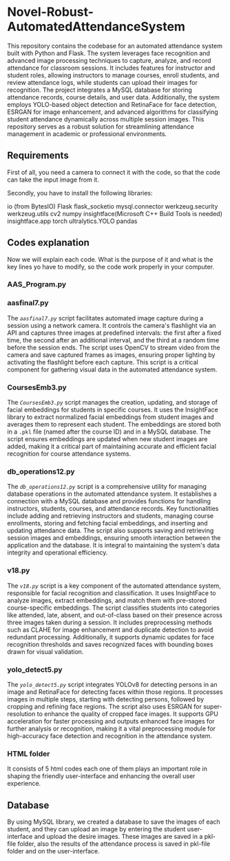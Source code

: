 # Novel-Robust-AutomatedAttendanceSystem

This repository contains the codebase for an automated attendance system built with Python and Flask. The system leverages face recognition and advanced image processing techniques to capture, analyze, and record attendance for classroom sessions. It includes features for instructor and student roles, allowing instructors to manage courses, enroll students, and review attendance logs, while students can upload their images for recognition. The project integrates a MySQL database for storing attendance records, course details, and user data. Additionally, the system employs YOLO-based object detection and RetinaFace for face detection, ESRGAN for image enhancement, and advanced algorithms for classifying student attendance dynamically across multiple session images. This repository serves as a robust solution for streamlining attendance management in academic or professional environments.


## Requirements

First of all, you need a camera to connect it with the code, so that the code can take the input image from it.

Secondly, you have to install the following libraries:

io (from BytesIO)
Flask
flask_socketio
mysql.connector
werkzeug.security
werkzeug.utils
cv2
numpy
insightface(Microsoft C++ Build Tools is needed)
insightface.app
torch
ultralytics.YOLO
pandas


## Codes explanation

Now we will explain each code. What is the purpose of it and what is the key lines yo have to modify, so the code work properly in your computer.

### AAS_Program.py


### aasfinal7.py

The *`aasfinal7.py`* script facilitates automated image capture during a session using a network camera. It controls the camera's flashlight via an API and captures three images at predefined intervals: the first after a fixed time, the second after an additional interval, and the third at a random time before the session ends. The script uses OpenCV to stream video from the camera and save captured frames as images, ensuring proper lighting by activating the flashlight before each capture. This script is a critical component for gathering visual data in the automated attendance system.

### CoursesEmb3.py

The *`CoursesEmb3.py`* script manages the creation, updating, and storage of facial embeddings for students in specific courses. It uses the InsightFace library to extract normalized facial embeddings from student images and averages them to represent each student. The embeddings are stored both in a `.pkl` file (named after the course ID) and in a MySQL database. The script ensures embeddings are updated when new student images are added, making it a critical part of maintaining accurate and efficient facial recognition for course attendance systems.

### db_operations12.py

The *`db_operations12.py`* script is a comprehensive utility for managing database operations in the automated attendance system. It establishes a connection with a MySQL database and provides functions for handling instructors, students, courses, and attendance records. Key functionalities include adding and retrieving instructors and students, managing course enrollments, storing and fetching facial embeddings, and inserting and updating attendance data. The script also supports saving and retrieving session images and embeddings, ensuring smooth interaction between the application and the database. It is integral to maintaining the system's data integrity and operational efficiency.

### v18.py

The *`v18.py`* script is a key component of the automated attendance system, responsible for facial recognition and classification. It uses InsightFace to analyze images, extract embeddings, and match them with pre-stored course-specific embeddings. The script classifies students into categories like attended, late, absent, and out-of-class based on their presence across three images taken during a session. It includes preprocessing methods such as CLAHE for image enhancement and duplicate detection to avoid redundant processing. Additionally, it supports dynamic updates for face recognition thresholds and saves recognized faces with bounding boxes drawn for visual validation.

### yolo_detect5.py

The *`yolo_detect5.py`* script integrates YOLOv8 for detecting persons in an image and RetinaFace for detecting faces within those regions. It processes images in multiple steps, starting with detecting persons, followed by cropping and refining face regions. The script also uses ESRGAN for super-resolution to enhance the quality of cropped face images. It supports GPU acceleration for faster processing and outputs enhanced face images for further analysis or recognition, making it a vital preprocessing module for high-accuracy face detection and recognition in the attendance system.

### HTML folder

It consists of 5 html codes each one of them plays an important role in shaping the friendly user-interface and enhancing the overall user experience.

## Database

By using MySQL library, we created a database to save the images of each student, and they can upload an image by entering the student user-interface and upload the desire images. These images are saved in a pkl-file folder, also the results of the attendance process is saved in pkl-file folder and on the user-interface.  

